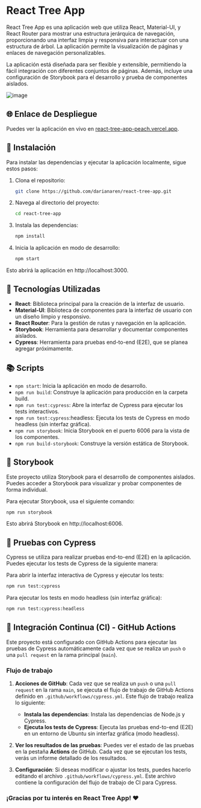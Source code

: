 # React Tree App

React Tree App es una aplicación web que utiliza React, Material-UI, y React Router para mostrar una estructura jerárquica de navegación, proporcionando una interfaz limpia y responsiva para interactuar con una estructura de árbol. La aplicación permite la visualización de páginas y enlaces de navegación personalizables.

La aplicación está diseñada para ser flexible y extensible, permitiendo la fácil integración con diferentes conjuntos de páginas. Además, incluye una configuración de Storybook para el desarrollo y prueba de componentes aislados.

![image](https://github.com/user-attachments/assets/5a98615d-c0d0-40b1-a643-d70d9ff7ce18)

## 🌐 Enlace de Despliegue

Puedes ver la aplicación en vivo en [react-tree-app-peach.vercel.app](https://react-tree-app-peach.vercel.app).

## 🚀 Instalación

Para instalar las dependencias y ejecutar la aplicación localmente, sigue estos pasos:

1. Clona el repositorio:

   ```bash
   git clone https://github.com/darianaren/react-tree-app.git
   ```

2. Navega al directorio del proyecto:

   ```bash
   cd react-tree-app
   ```

3. Instala las dependencias:

   ```bash
   npm install
   ```

4. Inicia la aplicación en modo de desarrollo:
   ```bash
   npm start
   ```

Esto abrirá la aplicación en http://localhost:3000.

## 🔧 Tecnologías Utilizadas

- **React**: Biblioteca principal para la creación de la interfaz de usuario.
- **Material-UI**: Biblioteca de componentes para la interfaz de usuario con un diseño limpio y responsivo.
- **React Router**: Para la gestión de rutas y navegación en la aplicación.
- **Storybook**: Herramienta para desarrollar y documentar componentes aislados.
- **Cypress**: Herramienta para pruebas end-to-end (E2E), que se planea agregar próximamente.

## 📚 Scripts

- `npm start`: Inicia la aplicación en modo de desarrollo.
- `npm run build`: Construye la aplicación para producción en la carpeta build.
- `npm run test:cypress`: Abre la interfaz de Cypress para ejecutar los tests interactivos.
- `npm run test:cypress`:headless: Ejecuta los tests de Cypress en modo headless (sin interfaz gráfica).
- `npm run storybook`: Inicia Storybook en el puerto 6006 para la vista de los componentes.
- `npm run build-storybook`: Construye la versión estática de Storybook.

## 📒 Storybook

Este proyecto utiliza Storybook para el desarrollo de componentes aislados. Puedes acceder a Storybook para visualizar y probar componentes de forma individual.

Para ejecutar Storybook, usa el siguiente comando:

```bash
npm run storybook
```

Esto abrirá Storybook en http://localhost:6006.

## 🧪 Pruebas con Cypress

Cypress se utiliza para realizar pruebas end-to-end (E2E) en la aplicación. Puedes ejecutar los tests de Cypress de la siguiente manera:

Para abrir la interfaz interactiva de Cypress y ejecutar los tests:

```bash
npm run test:cypress
```

Para ejecutar los tests en modo headless (sin interfaz gráfica):

```bash
npm run test:cypress:headless
```

## 🔄 Integración Continua (CI) - GitHub Actions

Este proyecto está configurado con GitHub Actions para ejecutar las pruebas de Cypress automáticamente cada vez que se realiza un `push` o una `pull request` en la rama principal (`main`).

### Flujo de trabajo

1. **Acciones de GitHub**:
   Cada vez que se realiza un `push` o una `pull request` en la rama `main`, se ejecuta el flujo de trabajo de GitHub Actions definido en `.github/workflows/cypress.yml`. Este flujo de trabajo realiza lo siguiente:

   - **Instala las dependencias**: Instala las dependencias de Node.js y Cypress.
   - **Ejecuta los tests de Cypress**: Ejecuta las pruebas end-to-end (E2E) en un entorno de Ubuntu sin interfaz gráfica (modo headless).

2. **Ver los resultados de las pruebas**:
   Puedes ver el estado de las pruebas en la pestaña **Actions** de GitHub. Cada vez que se ejecutan los tests, verás un informe detallado de los resultados.

3. **Configuración**:
   Si deseas modificar o ajustar los tests, puedes hacerlo editando el archivo `.github/workflows/cypress.yml`. Este archivo contiene la configuración del flujo de trabajo de CI para Cypress.

### ¡Gracias por tu interés en React Tree App! ❤
